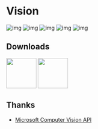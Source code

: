 # Vision

![img](https://thumb.ibb.co/n09KSS/0.jpg)
![img](https://thumb.ibb.co/hcrAZ7/1.jpg)
![img](https://thumb.ibb.co/iwPKSS/2.jpg)
![img](https://thumb.ibb.co/k1PKSS/3.jpg)
![img](https://thumb.ibb.co/edv4u7/4.jpg)

## Downloads

<a href="https://itunes.apple.com/us/app/aivision/id1318213908?ls=1&mt=8"><img src="https://image.ibb.co/mnWfNw/app_store_badge.png" height="80" /></a>
<a href="https://play.google.com/store/apps/details?id=com.fanstek.vision"><img src="https://image.ibb.co/mB3iaG/google_play_badge.png" height="80" /></a>

## Thanks

* [Microsoft Computer Vision API](https://azure.microsoft.com/en-au/services/cognitive-services/computer-vision/)

